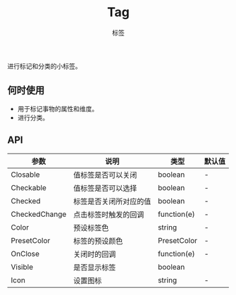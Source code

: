﻿---
category: Components
type: 数据展示
title: Tag
subtitle: 标签
cover: https://gw.alipayobjects.com/zos/alicdn/cH1BOLfxC/Tag.svg
---

进行标记和分类的小标签。

## 何时使用

- 用于标记事物的属性和维度。
- 进行分类。


## API

| 参数             | 说明                                         | 类型          | 默认值    |
| ---------------- | -------------------------------------------- | ------------- | --------- |
| Closable | 值标签是否可以关闭| boolean         |-       |
| Checkable | 值标签是否可以选择 | boolean         |-       |
| Checked | 标签是否关闭所对应的值 | boolean         |-       |
| CheckedChange | 点击标签时触发的回调 | function(e)         |-       |
| Color | 预设标签色 | string   | -         |
| PresetColor | 标签的预设颜色 | PresetColor   | -         |
| OnClose | 关闭时的回调     | function(e)         | -         |
| Visible | 是否显示标签 | boolean         |
| Icon | 设置图标  | string        | -         |


